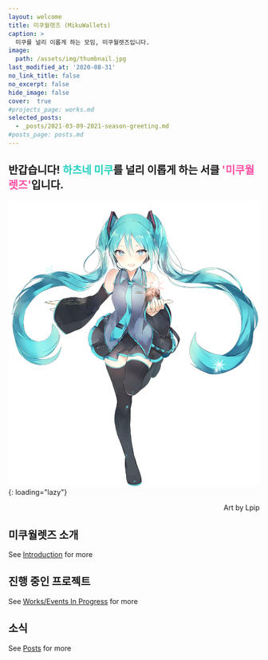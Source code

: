 ```yaml
---
layout: welcome
title: 미쿠월렛즈 (MikuWallets)
caption: >
  미쿠를 널리 이롭게 하는 모임, 미쿠월렛즈입니다.
image:
  path: /assets/img/thumbnail.jpg
last_modified_at: '2020-08-31'
no_link_title: false 
no_excerpt: false 
hide_image: false
cover:  true
#projects_page: works.md
selected_posts:
  - _posts/2021-03-09-2021-season-greeting.md
#posts_page: posts.md
---
```


## 반갑습니다! <span style="color: #22D0BF">하츠네 미쿠</span>를 널리 이롭게 하는 서클 <span style="color:#FF4EA4">'미쿠월렛즈'</span>입니다.

![miku_lpip](/assets/img/introduction/miku_lpip.png){: loading="lazy"}
<p style="text-align: right;">Art by Lpip</p>

## 미쿠월렛즈 소개
<p class="read-more mt1">
  See <a class="heading flip-title" href="/introduction/">Introduction</a> for more
</p>

## 진행 중인 프로젝트
<p class="read-more mt1">
  See <a class="heading flip-title" href="/works/">Works/Events In Progress</a> for more
</p>

## 소식
<!--posts-->
<p class="read-more mt1">
  See <a class="heading flip-title" href="/posts/">Posts</a> for more
</p>
